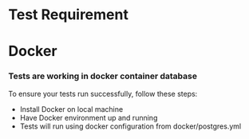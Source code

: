 # Test Requirement

# Docker

### Tests are working in docker container database

To ensure your tests run successfully, follow these steps:

* Install Docker on local machine
* Have Docker environment up and running
* Tests will run using docker configuration from docker/postgres.yml
